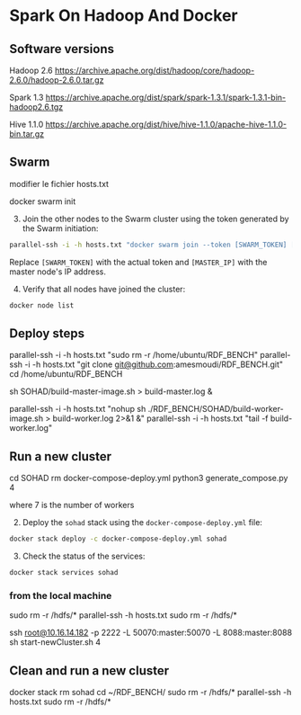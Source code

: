 # Spark On Hadoop And Docker
## Software versions
Hadoop 2.6
https://archive.apache.org/dist/hadoop/core/hadoop-2.6.0/hadoop-2.6.0.tar.gz

Spark 1.3
https://archive.apache.org/dist/spark/spark-1.3.1/spark-1.3.1-bin-hadoop2.6.tgz

Hive 1.1.0
https://archive.apache.org/dist/hive/hive-1.1.0/apache-hive-1.1.0-bin.tar.gz

## Swarm 
modifier le fichier hosts.txt 

docker swarm init

3. Join the other nodes to the Swarm cluster using the token generated by the Swarm initiation:

```bash
parallel-ssh -i -h hosts.txt "docker swarm join --token [SWARM_TOKEN] [MASTER_IP]:2377"
```
Replace `[SWARM_TOKEN]` with the actual token and `[MASTER_IP]` with the master node's IP address.

4. Verify that all nodes have joined the cluster:

```bash
docker node list
```





## Deploy steps


parallel-ssh -i -h hosts.txt "sudo rm -r /home/ubuntu/RDF_BENCH"
parallel-ssh -i -h hosts.txt "git clone git@github.com:amesmoudi/RDF_BENCH.git"
cd /home/ubuntu/RDF_BENCH

sh SOHAD/build-master-image.sh > build-master.log &


parallel-ssh -i -h hosts.txt "nohup sh ./RDF_BENCH/SOHAD/build-worker-image.sh > build-worker.log 2>&1 &"
parallel-ssh -i -h hosts.txt "tail -f build-worker.log"

## Run a new cluster
cd SOHAD
rm docker-compose-deploy.yml
python3 generate_compose.py 4

where 7 is the number of workers

2. Deploy the `sohad` stack using the `docker-compose-deploy.yml` file:

```bash
docker stack deploy -c docker-compose-deploy.yml sohad
```

3. Check the status of the services:

```bash
docker stack services sohad
```

### from the local machine
sudo rm -r /hdfs/*
parallel-ssh -h hosts.txt sudo rm -r /hdfs/*

ssh root@10.16.14.182 -p 2222 -L 50070:master:50070 -L 8088:master:8088
sh start-newCluster.sh 4





## Clean and run a new cluster
docker stack rm sohad
cd ~/RDF_BENCH/
sudo rm -r /hdfs/*
parallel-ssh -h hosts.txt sudo rm -r /hdfs/*






